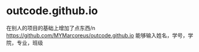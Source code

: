 # outcode.github.io
在别人的项目的基础上增加了点东西/n
https://github.com/MYMarcoreus/outcode.github.io
能够输入姓名，学号，学院，专业，班级
